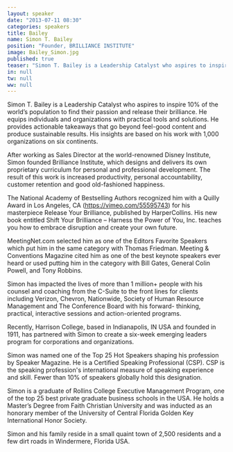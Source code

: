 ```yaml
---
layout: speaker
date: "2013-07-11 08:30"
categories: speakers
title: Bailey
name: Simon T. Bailey
position: "Founder, BRILLIANCE INSTITUTE"
image: Bailey_Simon.jpg
published: true
teaser: "Simon T. Bailey is a Leadership Catalyst who aspires to inspire 10% of the world’s population to find their passion and release their brilliance."
in: null
tw: null
ww: null
---
```

Simon T. Bailey is a Leadership Catalyst who aspires to inspire 10% of the world’s population to find their passion and release their brilliance. He equips individuals and organizations with practical tools and solutions. He provides actionable takeaways that go beyond feel-good content and produce sustainable results. His insights are based on his work with 1,000 organizations on six continents.

After working as Sales Director at the world-renowned Disney Institute, Simon founded Brilliance Institute, which designs and delivers its own proprietary curriculum for personal and professional development. The result of this work is increased productivity, personal accountability, customer retention and good old-fashioned happiness.

The National Academy of Bestselling Authors recognized him with a Quilly Award in Los Angeles, CA (https://vimeo.com/55595743) for his masterpiece Release Your Brilliance, published by HarperCollins. His new book entitled Shift Your Brilliance – Harness the Power of You, Inc. teaches you how to embrace disruption and create your own future.

MeetingNet.com selected him as one of the Editors Favorite Speakers which put him in the same category with Thomas Friedman. Meeting & Conventions Magazine cited him as one of the best keynote speakers ever heard or used putting him in the category with Bill Gates, General Colin Powell, and Tony Robbins.

Simon has impacted the lives of more than 1 million+ people with his counsel and coaching from the C-Suite to the front lines for clients including Verizon, Chevron, Nationwide, Society of Human Resource Management and The Conference Board with his forward- thinking, practical, interactive sessions and action-oriented programs.

Recently, Harrison College, based in Indianapolis, IN USA and founded in 1911, has partnered with Simon to create a six-week emerging leaders program for corporations and organizations.

Simon was named one of the Top 25 Hot Speakers shaping his profession by Speaker Magazine. He is a Certified Speaking Professional (CSP). CSP is the speaking profession's international measure of speaking experience and skill. Fewer than 10% of speakers globally hold this designation.

Simon is a graduate of Rollins College Executive Management Program, one of the top 25 best private graduate business schools in the USA. He holds a Master’s Degree from Faith Christian University and was inducted as an honorary member of the University of Central Florida Golden Key International Honor Society.

Simon and his family reside in a small quaint town of 2,500 residents and a few dirt roads in Windermere, Florida USA.